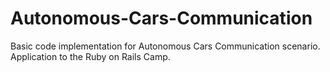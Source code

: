 # Autonomous-Cars-Communication
Basic code implementation for Autonomous Cars Communication scenario. Application to the Ruby on Rails Camp.
